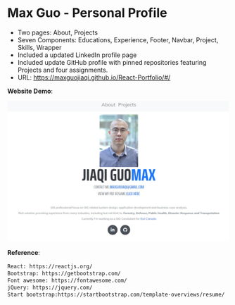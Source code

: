 # Max Guo - Personal Profile 

- Two pages: About, Projects
-  Seven Components: Educations, Experience, Footer, Navbar, Project, Skills, Wrapper
- Included a updated LinkedIn profile page
- Included update GitHub profile with pinned repositories featuring Projects and four assignments.
- URL: https://maxguojiaqi.github.io/React-Portfolio/#/


**Website Demo**:

![mainDemo](./image/demo.jpg)

**Reference**:
```
React: https://reactjs.org/
Bootstrap: https://getbootstrap.com/
Font awesome: https://fontawesome.com/
jQuery: https://jquery.com/
Start bootstrap:https://startbootstrap.com/template-overviews/resume/
```